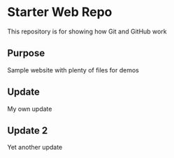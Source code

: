 # Starter Web Repo

This repository is for showing how Git and GitHub work

## Purpose

Sample website with plenty of files for demos

## Update

My own update

## Update 2

Yet another update